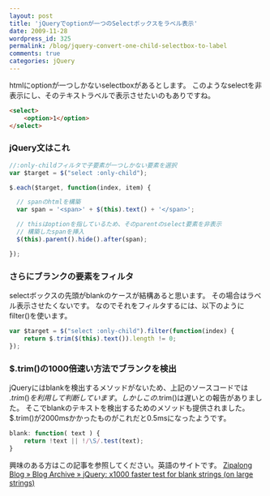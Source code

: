 ```yaml
---
layout: post
title: 'jQueryでoptionが一つのSelectボックスをラベル表示'
date: 2009-11-28
wordpress_id: 325
permalink: /blog/jquery-convert-one-child-selectbox-to-label
comments: true
categories: jQuery
---
```

htmlにoptionが一つしかないselectboxがあるとします。
このようなselectを非表示にし、そのテキストラベルで表示させたいのもありですね。

```html
<select>
    <option>1</option>
</select>
```

### jQuery文はこれ

```javascript
//:only-childフィルタで子要素が一つしかない要素を選択
var $target = $("select :only-child");

$.each($target, function(index, item) {

  // spanのhtmlを構築
  var span = '<span>' + $(this).text() + '</span>';

  // thisはoptionを指しているため、そのparentのselect要素を非表示
  // 構築したspanを挿入
  $(this).parent().hide().after(span);

});
```

### さらにブランクの要素をフィルタ
selectボックスの先頭がblankのケースが結構あると思います。
その場合はラベル表示させたくないです。
なのでそれをフィルタするには、以下のようにfilter()を使います。

```javascript
var $target = $("select :only-child").filter(function(index) {
	return $.trim($(this).text()).length != 0;
});
```

### $.trim()の1000倍速い方法でブランクを検出
jQueryにはblankを検出するメソッドがないため、上記のソースコードでは
$.trim()を利用して判断しています。
しかしこの$.trim()は遅いとの報告がありました。
そこでblankのテキストを検出するためのメソッドも提供されました。
$.trim()が2000msかかったものがこれだと0.5msになったようです。

```javascript
blank: function( text ) {
	return !text || !/\S/.test(text);
}
```

興味のある方はこの記事を参照してください。英語のサイトです。
[Zipalong Blog » Blog Archive » jQuery: x1000 faster test for blank strings (on large strings)](http://zipalong.com/blog/?p=287)
